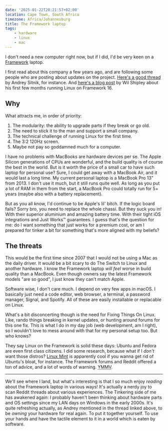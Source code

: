 ```yaml
---
date: '2025-01-22T20:21:57+02:00'
location: Cape Town, South Africa
timezone: Africa/Johannesburg
title: The Framework laptop
tags:
    - hardware
    - linux
    - mac
---
```


I don't need a new computer right now, but if I did, I'd be very keen on a [Framework](https://frame.work) laptop.

I first read about this company a few years ago, and are following some people who are posting about updates on the project. [Here's a good thread](https://elk.zone/mastodon.social/@sitnik_en/113872650521584596) by Andrey Sitnik, for instance. And [here's a blog post](https://wil.to/switching-to-a-framework-and-ubuntu/) by Wil Shipley about his first few months running Linux on Framework 16.

## Why

What attracts me, in order of priority:

1. The modularity: the ability to upgrade parts if they break or go old.
2. The need to stick it to the man and support a small company.
3. The technical challenge of running Linux for the first time.
4. The 3:2 120Hz screen.
5. Maybe not pay so goddamned much for a computer.

I have no problems with MacBooks are hardware devices per se. The Apple Silicon generations of CPUs are wonderful, and the build quality is of course the best in the world. But is it worth the price of a small car to have such laptop for personal use? Sure, I could get away with a MacBook Air, and it would last a long time. My current personal laptop is a MacBook Pro 13" from 2013. I don't use it much, but it still runs quite well. As long as you put a lot of RAM in them from the start, a MacBook Pro could totally run for 5+ years (maybe also with a battery replacement).

But as you all know, I'd continue to be Apple's lil' bitch. If the logic board fails? Sorry bro, you need to replace the whole chassi. But they suck you in! With their superior aluminium and amazing battery time. With their tight iOS integrations and Just Works™ guarantees. I guess that's the question for me: do I want something that just works for a premium cost, or am I prepared for tinker a bit for something that's more aligned with my beliefs?

## The threats

This would be the first time since 2007 that I would not be using a Mac as the daily driver. It would be a bit scary to do The Switch to Linux and another hardware. I know the Framework laptop _will feel_ worse in build quality than a MacBook. Even though owners say the latest Framework models "are so good", I just know they can't match Apple.

Software wise, I don't care much. I depend on very few apps in macOS. I basically just need a code editor, web browser, a terminal, a password manager, Signal, and Spotify. All of these are easily installable or replacable on Linux.

What's a bit disconcerting though is the need for Fixing Things On Linux. Like, rando things breaking in kernel updates, or hunting around forums for this one fix. This is what I do in my day job (web development, am I right), so I wouldn't love to mess around with that for my personal setup too. But who knows?

They say Linux on the Framework is solid these days: Ubuntu and Fedora are even first class citizens. I did some research, because what if I _don't_ want those distros? [Linux Mint](https://linuxmint.com) is apparently cool if you wanna get rid of Ubuntu's bloat, for instance. The Framework forums and Reddit offered a ton of advice, and a lot of words of warning. <abbr title="Your Mileage May Vary">YMMV</abbr>.

---

We'll see where I land, but what's interesting is that I so much enjoy _reading_ about the Framework laptop in various ways! It's actually a nerdy joy to scan Reddit threads about various experiences. The Tinkering side of me has awakened again: I probably haven't been thinking about hardware parts and OS settings since my LAN days on Windows in the early 2000s. It's quite refreshing actually, as Andrey mentioned in the thread linked above, to be _owning_ your hardware for real again. To put it together yourself. To use your hands and have the tactile element to it in a world which is eaten by software.
